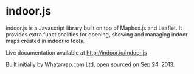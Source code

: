 indoor.js
=========

indoor.js is a Javascript library built on top of Mapbox.js and Leaflet. It provides extra functionalities for opening, showing and managing indoor maps created in indoor.io tools. 


Live documentation available at http://indoor.io/indoor.js


Built initially by Whatamap.com Ltd, open sourced on Sep 24, 2013. 


